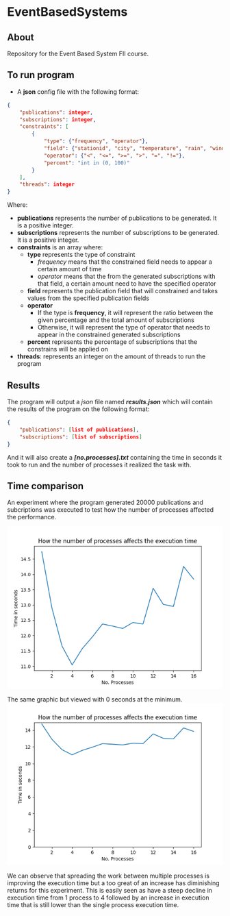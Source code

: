 # EventBasedSystems

## About
Repository for the Event Based System FII course.

## To run program

* A **json** config file with the following format:
```json
{
    "publications": integer,
    "subscriptions": integer,
    "constraints": [
        {
            "type": {"frequency", "operator"},
            "field": {"stationid", "city", "temperature", "rain", "wind", "direction", "date"},
            "operator": {"<", "<=", ">=", ">", "=", "!="},
            "percent": "int in (0, 100)"
        }
    ],
    "threads": integer
}
```

Where:
* **publications** represents the number of publications to be generated. It is a positive integer.
* **subscriptions** represents the number of subscriptions to be generated. It is a positive integer.
* **constraints** is an array where:
    * **type** represents the type of constraint
        * *frequency* means that the constrained field needs to appear a certain amount of time
        * *operator* means that the from the generated subscriptions with that field, a certain amount need to have the specified operator
    * **field** represents the publication field that will constrained and takes values from the specified publication fields
    * **operator**
        * If the type is **frequency**, it will represent the ratio between the given percentage and the total amount of subscriptions
        * Otherwise, it will represent the type of operator that needs to appear in the constrained generated subscriptions
    * **percent** represents the percentage of subscriptions that the constrains will be applied on
* **threads**: represents an integer on the amount of threads to run the program


## Results
The program will output a *json* file named ***results.json*** which will contain the results of the program on the following format:
```json
{
    "publications": [list of publications],
    "subscriptions": [list of subscriptions]
}
```

And it will also create a ***[no.processes].txt*** containing the time in seconds it took to run and the number of processes it realized the task with.

## Time comparison

An experiment where the program generated 20000 publications and subcriptions was executed to test how the number of processes affected the performance.

![Time comparison](python/threads.png)

The same graphic but viewed with 0 seconds at the minimum.
![Time comparison from zero](python/threads0.png)

We can observe that spreading the work between multiple processes is improving the execution time but a too great of an increase has diminishing returns for this experiment. This is easily seen as have a steep decline in execution time from 1 process to 4 followed by an increase in execution time that is still lower than the single process execution time.
